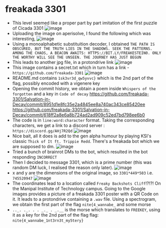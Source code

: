 # freakada 3301
- This level seemed like a proper part by part imitation of the first puzzle of Cicada 3301
![image](https://github.com/user-attachments/assets/dad6c739-648e-4b21-82be-ce16664afb8d)
- Uploading the image on aperisolve, I found the following which was interesting,
![image](https://github.com/user-attachments/assets/0eff7772-e8cb-4ada-b90a-aec4147ba0ad)
- Using a monoalphabetic substituition decoder, I obtained `THE PATH IS OBSCURED, BUT THE TRUTH LIES IN THE SHADOWS. SEEK THE PATTERNS. AMONG THE CHAOS, A BEACON AWAITS: HTTPS://BIT.LY/FREAKESTEIN0. ONLY THE WORTHY WILL SEE THE UNSEEN. THE JOURNEY HAS JUST BEGUN`
- This leads to another jpg file, in a protondrive link
![image](https://github.com/user-attachments/assets/7ca365d8-a44e-45c8-a5b8-105b0c5f64ec)
- This image contains a secret.txt which in turn has a link - `https://github.com/freakada-3301`
![image](https://github.com/user-attachments/assets/9378ead3-2055-4c15-ad5e-5ca6868c8e20)
- README.md contains `1sk3vr3d_qw5yvvc}` which is the 2nd part of the flag, possibly encoded with a vigenere key
- Opening the commit history, we obtain a poem inside `Whispers of the forgotten` and a key in `Code of decay`
https://github.com/freakada-3301/Salvation-in-Decay/commit/8951d1e8fc35e2a4845ee8a740ac343ce85420ee
https://github.com/freakada-3301/Salvation-in-Decay/commit/618ff2a8e6a8b724ad2ad909c52ed7bd798ee6b0
- The code is in `line:word:character` format. Taking the corresponding characters, we get a link to a discord server : `https://discord.gg/AHj7R2Qd`
![image](https://github.com/user-attachments/assets/092cd6ad-ecf9-4ac3-94cd-ce8fce0614a5)
- Nice bait, all it does is add to the gen alpha humour by playing KSI's classic `Thick of It ft. Trippie Redd`. There's a freakada bot which we are supposed to dm.
![image](https://github.com/user-attachments/assets/0f90cf7b-2314-45b0-b794-e25d4ad2a7e1)
- Tried a bunch of brainrot DMs to the bot, which resulted in the bot responding `INCORRECT`
- Then I decided to message 3301, which is a prime number (this was random DM luck, I realised the reason only later).
![image](https://github.com/user-attachments/assets/6e620409-f996-4ad8-b6c1-9b955046032a)
- x and y are the dimensions of the original image, so `3301*449*503` i.e. `745520947`
![image](https://github.com/user-attachments/assets/f9024062-f02d-4bc1-bcb3-ebd81dcc68c0)
- The coordinates lead to a location called `Freaky Backshots Cliff`!?!?! On the Manipal Institute of Technology campus. Going to the Google images provides a picture of a freakada 3301 poster with a QR Code on it. It leads to a protondrive containing a `.wav` file. Using a spectrogram, we obtain the first part of the flag `nite{4_wannabe_` and some morse
- `.._. ._. . . _._ . _.__` is the morse which translates to `FREEKEY`, using it as a key for the 2nd part of the flag
flag: `nite{4_wannabe_1nt3rn3t_my5tery}`
